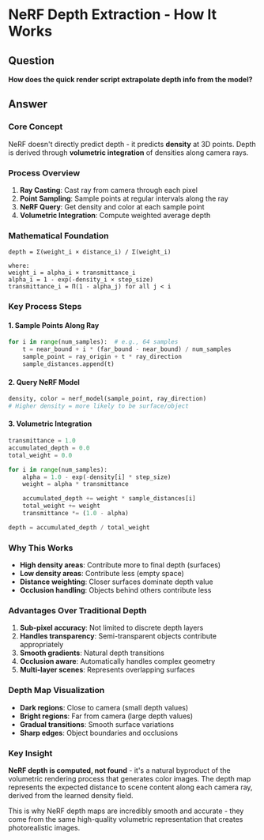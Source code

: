 # NeRF Depth Extraction - How It Works

## Question

**How does the quick render script extrapolate depth info from the model?**

## Answer

### Core Concept

NeRF doesn't directly predict depth - it predicts **density** at 3D points. Depth is derived through **volumetric integration** of densities along camera rays.

### Process Overview

1. **Ray Casting**: Cast ray from camera through each pixel
2. **Point Sampling**: Sample points at regular intervals along the ray
3. **NeRF Query**: Get density and color at each sample point
4. **Volumetric Integration**: Compute weighted average depth

### Mathematical Foundation

```
depth = Σ(weight_i × distance_i) / Σ(weight_i)

where:
weight_i = alpha_i × transmittance_i
alpha_i = 1 - exp(-density_i × step_size)
transmittance_i = Π(1 - alpha_j) for all j < i
```

### Key Process Steps

#### 1. Sample Points Along Ray

```python
for i in range(num_samples):  # e.g., 64 samples
    t = near_bound + i * (far_bound - near_bound) / num_samples
    sample_point = ray_origin + t * ray_direction
    sample_distances.append(t)
```

#### 2. Query NeRF Model

```python
density, color = nerf_model(sample_point, ray_direction)
# Higher density = more likely to be surface/object
```

#### 3. Volumetric Integration

```python
transmittance = 1.0
accumulated_depth = 0.0
total_weight = 0.0

for i in range(num_samples):
    alpha = 1.0 - exp(-density[i] * step_size)
    weight = alpha * transmittance

    accumulated_depth += weight * sample_distances[i]
    total_weight += weight
    transmittance *= (1.0 - alpha)

depth = accumulated_depth / total_weight
```

### Why This Works

- **High density areas**: Contribute more to final depth (surfaces)
- **Low density areas**: Contribute less (empty space)
- **Distance weighting**: Closer surfaces dominate depth value
- **Occlusion handling**: Objects behind others contribute less

### Advantages Over Traditional Depth

1. **Sub-pixel accuracy**: Not limited to discrete depth layers
2. **Handles transparency**: Semi-transparent objects contribute appropriately
3. **Smooth gradients**: Natural depth transitions
4. **Occlusion aware**: Automatically handles complex geometry
5. **Multi-layer scenes**: Represents overlapping surfaces

### Depth Map Visualization

- **Dark regions**: Close to camera (small depth values)
- **Bright regions**: Far from camera (large depth values)
- **Gradual transitions**: Smooth surface variations
- **Sharp edges**: Object boundaries and occlusions

### Key Insight

**NeRF depth is computed, not found** - it's a natural byproduct of the volumetric rendering process that generates color images. The depth map represents the expected distance to scene content along each camera ray, derived from the learned density field.

This is why NeRF depth maps are incredibly smooth and accurate - they come from the same high-quality volumetric representation that creates photorealistic images.
